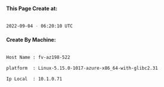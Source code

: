 
   
#### This Page Create at:

```bash

2022-09-04 - 06:20:10 UTC

```

#### Create By Machine:

```bash

Host Name : fv-az198-522

platform  : Linux-5.15.0-1017-azure-x86_64-with-glibc2.31

Ip Local  : 10.1.0.71

```


